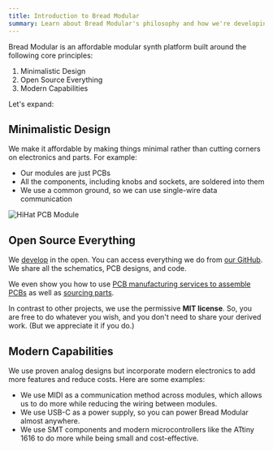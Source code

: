 ```yaml
---
title: Introduction to Bread Modular
summary: Learn about Bread Modular's philosophy and how we're developing it.
---
```


Bread Modular is an affordable modular synth platform built around the following core principles:

1. Minimalistic Design
2. Open Source Everything
3. Modern Capabilities

Let's expand:

## Minimalistic Design

We make it affordable by making things minimal rather than cutting corners on electronics and parts. For example:

* Our modules are just PCBs
* All the components, including knobs and sockets, are soldered into them
* We use a common ground, so we can use single-wire data communication

![HiHat PCB Module](/images/docs/hithat-pcb-module.png)

## Open Source Everything

We [develop](/develop) in the open. You can access everything we do from [our GitHub](https://github.com/bread-modular/bread-modular). We share all the schematics, PCB designs, and code.

We even show you how to use [PCB manufacturing services to assemble PCBs](https://youtu.be/eTam3B5scmY?si=M_9DaomW9O6EwgJN) as well as [sourcing parts](/docs/common_parts).

In contrast to other projects, we use the permissive **MIT license**. So, you are free to do whatever you wish, and you don't need to share your derived work. (But we appreciate it if you do.)

## Modern Capabilities

We use proven analog designs but incorporate modern electronics to add more features and reduce costs. Here are some examples:

* We use MIDI as a communication method across modules, which allows us to do more while reducing the wiring between modules.
* We use USB-C as a power supply, so you can power Bread Modular almost anywhere.
* We use SMT components and modern microcontrollers like the ATtiny 1616 to do more while being small and cost-effective.

